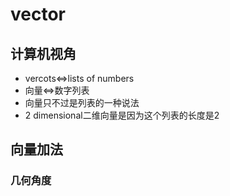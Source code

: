 # vector
## 计算机视角
* vercots<=>lists of numbers
* 向量<=>数字列表
* 向量只不过是列表的一种说法
* 2 dimensional二维向量是因为这个列表的长度是2


## 向量加法
### 几何角度
